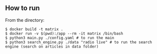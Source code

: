 
<!--
title: parse bbc.com
layout: Doc
-->

## How to run

From the directory:
```
$ docker build -t matrix . 
$ docker run -v $(pwd):/app --rm -it matrix /bin/bash
$ python3 main.py ./config.yaml # to run the main
$ python3 search_engine.py ./data "radio live" # to run the search engine (search on articles in data folder)
```

[comment]: <> (C:\Users\tomer\Desktop\matrix_final )

[comment]: <> (docker run -v C:\Users\tomer\Desktop\matrix_final:/app --rm -it matrix /bin/bash)
